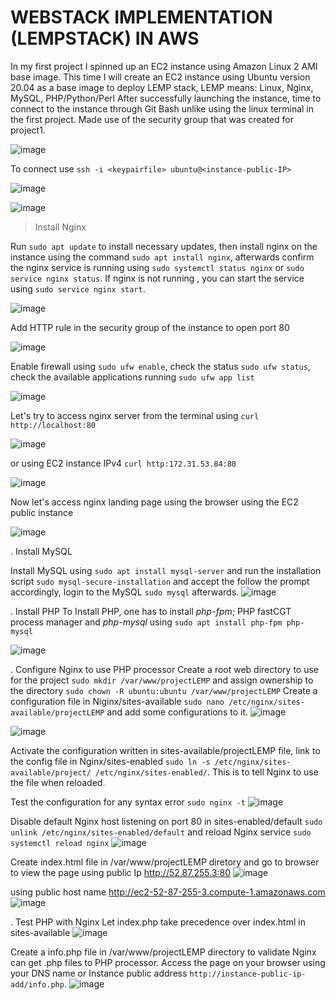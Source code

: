 # WEBSTACK IMPLEMENTATION (LEMPSTACK) IN AWS
In my first project I spinned up an EC2 instance using Amazon Linux 2 AMI base image. This time I will create an EC2 instance using Ubuntu version 20.04 as a base image to deploy LEMP stack, LEMP means: Linux, Nginx, MySQL, PHP/Python/Perl
After successfully launching the instance, time to connect to the instance through Git Bash unlike using the linux terminal in the first project. Made use of the security group that was created for project1.

![image](https://user-images.githubusercontent.com/20463821/113768678-03946c00-9718-11eb-837d-4ed0cf477cc3.png) 

To connect use `ssh -i <keypairfile> ubuntu@<instance-public-IP>` 

![image](https://user-images.githubusercontent.com/20463821/113774150-ced7e300-971e-11eb-8d3c-3ca13167d691.png)

![image](https://user-images.githubusercontent.com/20463821/113767979-3427d600-9717-11eb-8ad5-1e0706f5d98d.png)

> Install Nginx

Run `sudo apt update` to install necessary updates, then install nginx on the instance using the command `sudo apt install nginx`, afterwards confirm the nginx service is running using `sudo systemctl status nginx` or `sudo service nginx status`. If nginx is not running , you can start the service using `sudo service nginx start`.

![image](https://user-images.githubusercontent.com/20463821/113775819-25462100-9721-11eb-837e-b098043c0a64.png)

Add HTTP rule in the security group of the instance to open port 80 

![image](https://user-images.githubusercontent.com/20463821/113776872-48bd9b80-9722-11eb-80fd-45eccc29dc78.png)

Enable firewall using `sudo ufw enable`, check the status `sudo ufw status`, check the available applications running `sudo ufw app list`

![image](https://user-images.githubusercontent.com/20463821/113779333-79530480-9725-11eb-80ca-9ebbdfa0db51.png)

Let's try to access nginx server from the terminal using `curl http://localhost:80` 

![image](https://user-images.githubusercontent.com/20463821/113777457-03e63480-9723-11eb-9b0d-4aac43c7d99a.png)

or using EC2 instance IPv4 `curl http:172.31.53.84:80`

![image](https://user-images.githubusercontent.com/20463821/113778021-c9c96280-9723-11eb-90b2-e2e7e3a50840.png)

Now let's access nginx landing page using the browser using the EC2 public instance

![image](https://user-images.githubusercontent.com/20463821/116458055-10f6cf00-a85c-11eb-8b09-b3c28a135d75.png)

. Install MySQL

Install MySQL using `sudo apt install mysql-server` and run the installation script  `sudo mysql-secure-installation` and accept the follow the prompt accordingly, login to the MySQL `sudo mysql` afterwards.
![image](https://user-images.githubusercontent.com/20463821/116459000-2f10ff00-a85d-11eb-9614-1f4418928600.png)

. Install PHP
To Install PHP, one has to install *php-fpm*; PHP fastCGT process manager and *php-mysql* using `sudo apt install php-fpm php-mysql`

![image](https://user-images.githubusercontent.com/20463821/116460180-a7c48b00-a85e-11eb-8553-ace02ec35d52.png)

. Configure Nginx to use PHP processor
Create a root web directory to use for the project `sudo mkdir /var/www/projectLEMP` and assign ownership to the directory `sudo chown -R ubuntu:ubuntu /var/www/projectLEMP`
Create a configuration file in Niginx/sites-available `sudo nano /etc/nginx/sites-available/projectLEMP` and add some configurations to it.
![image](https://user-images.githubusercontent.com/20463821/116462682-a21c7480-a861-11eb-9dda-775cf46aec76.png)

![image](https://user-images.githubusercontent.com/20463821/116462724-b496ae00-a861-11eb-9501-d7ec661edf88.png)

Activate the configuration written in sites-available/projectLEMP file, link to the config file in Nginx/sites-enabled `sudo ln -s /etc/nginx/sites-available/project/ /etc/nginx/sites-enabled/`. This is to tell Nginx to use the file when reloaded.

Test the configuration for any syntax error `sudo nginx -t`
![image](https://user-images.githubusercontent.com/20463821/116463245-61712b00-a862-11eb-9108-614b5c1b8dff.png)

Disable default Nginx host listening on port 80 in sites-enabled/default `sudo unlink /etc/nginx/sites-enabled/default` and reload Nginx service `sudo systemctl reload nginx` 
![image](https://user-images.githubusercontent.com/20463821/116467005-1d345980-a867-11eb-85f7-8cce73255fbc.png)

Create index.html file in /var/www/projectLEMP diretory and go to browser to view the page using public Ip http://52.87.255.3:80
![image](https://user-images.githubusercontent.com/20463821/116470559-7e5e2c00-a86b-11eb-85bc-f70a332787b2.png)


using public host name http://ec2-52-87-255-3.compute-1.amazonaws.com
![image](https://user-images.githubusercontent.com/20463821/116468725-20304980-a869-11eb-9c90-91aa1c0bd376.png)

. Test PHP with Nginx
Let index.php take precedence over index.html in sites-available
![image](https://user-images.githubusercontent.com/20463821/116470000-c2046600-a86a-11eb-911f-21f1f84ce671.png)

Create a info.php file in /var/www/projectLEMP directory to validate Nginx can get .php files to PHP processor. Access the page on your browser using your DNS name or Instance public address `http://instance-public-ip-add/info.php`.
![image](https://user-images.githubusercontent.com/20463821/116470692-abaada00-a86b-11eb-9355-37fc611504e2.png)






